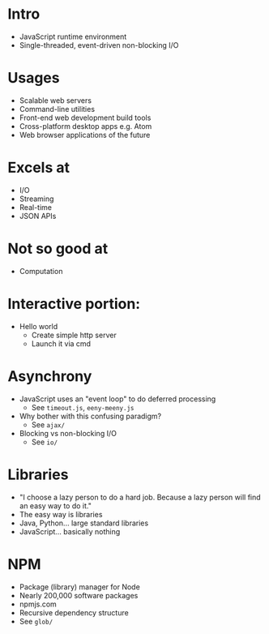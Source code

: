 # Intro
- JavaScript runtime environment
- Single-threaded, event-driven non-blocking I/O

# Usages
- Scalable web servers
- Command-line utilities
- Front-end web development build tools
- Cross-platform desktop apps e.g. Atom
- Web browser applications of the future

# Excels at
- I/O
- Streaming
- Real-time
- JSON APIs

# Not so good at
- Computation

# Interactive portion:
- Hello world
  - Create simple http server
  - Launch it via cmd

# Asynchrony
- JavaScript uses an "event loop" to do deferred processing
  - See `timeout.js`, `eeny-meeny.js`
- Why bother with this confusing paradigm?
  - See `ajax/`
- Blocking vs non-blocking I/O
  - See `io/`

# Libraries
- "I choose a lazy person to do a hard job. Because a lazy person will find an easy way to do it."
- The easy way is libraries
- Java, Python... large standard libraries
- JavaScript... basically nothing

# NPM
- Package (library) manager for Node
- Nearly 200,000 software packages
- npmjs.com
- Recursive dependency structure
- See `glob/`

